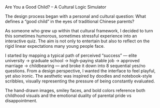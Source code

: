 Are You a Good Child? – A Cultural Logic Simulator

The design process began with a personal and cultural question: What defines a “good child” in the eyes of traditional Chinese parents?

As someone who grew up within that cultural framework, I decided to turn this sometimes humorous, sometimes stressful experience into an interactive quiz. The aim is not only to entertain but also to reflect on the rigid linear expectations many young people face.

I started by mapping a typical path of perceived “success” — elite university → graduate school → high-paying stable job → approved marriage → childbearing — and broke it down into 8 sequential yes/no questions. From a design perspective, I wanted the interface to feel playful, yet also ironic. The aesthetic was inspired by doodles and notebook-style scribbles, visually representing the pressure of being constantly evaluated.

The hand-drawn images, smiley faces, and bold colors reference both childhood visuals and the emotional duality of parental pride vs disappointment.